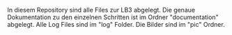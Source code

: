 In diesem Repository sind alle Files zur LB3 abgelegt.
Die genaue Dokumentation zu den einzelnen Schritten ist im Ordner "documentation" abgelegt.
Alle Log Files sind im "log" Folder.
Die Bilder sind im "pic" Ordner.